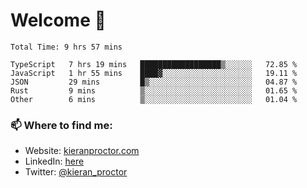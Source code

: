 # Welcome 🦘

<!--START_SECTION:waka-->

```text
Total Time: 9 hrs 57 mins

TypeScript   7 hrs 19 mins   ██████████████████▒░░░░░░   72.85 %
JavaScript   1 hr 55 mins    ████▓░░░░░░░░░░░░░░░░░░░░   19.11 %
JSON         29 mins         █▒░░░░░░░░░░░░░░░░░░░░░░░   04.87 %
Rust         9 mins          ▒░░░░░░░░░░░░░░░░░░░░░░░░   01.65 %
Other        6 mins          ▒░░░░░░░░░░░░░░░░░░░░░░░░   01.04 %
```

<!--END_SECTION:waka-->

### 📫 Where to find me:

-   Website: [kieranproctor.com](https://kieranproctor.com/)
-   LinkedIn: [here](https://www.linkedin.com/in/kieran-proctor-086b5a159/)
-   Twitter: [@kieran_proctor](https://twitter.com/kieran_proctor)
